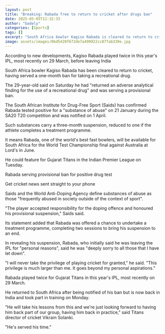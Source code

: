 ```yaml
---
layout: post
title: "Breaking: Rabada free to return to cricket after drugs ban"
date: 2025-05-05T12:32:33
author: "badely"
categories: [Sports]
tags: []
excerpt: "South Africa bowler Kagiso Rabada is cleared to return to cricket after serving a one-month ban for taking a recreational drug."
image: assets/images/0bd5420f672de7a499922cc877ab339e.jpg
---
```


According to new developments, Kagiso Rabada played twice in this year's IPL, most recently on 29 March, before leaving India

South Africa bowler Kagiso Rabada has been cleared to return to cricket, having served a one-month ban for taking a recreational drug.

The 29-year-old said on Saturday he had "returned an adverse analytical finding for the use of a recreational drug" and was serving a provisional ban.

The South African Institute for Drug-Free Sport (Saids) has confirmed Rabada tested positive for a "substance of abuse" on 21 January during the SA20 T20 competition and was notified on 1 April.

Such substances carry a three-month suspension, reduced to one if the athlete completes a treatment programme. 

It means Rabada, one of the world's best fast bowlers, will be available for South Africa for the World Test Championship final against Australia at Lord's in June.

He could feature for Gujarat Titans in the Indian Premier League on Tuesday.

Rabada serving provisional ban for positive drug test

Get cricket news sent straight to your phone

Saids and the World Anti-Doping Agency define substances of abuse as those "frequently abused in society outside of the context of sport".

"The player accepted responsibility for the doping offence and honoured his provisional suspension," Saids said.

Its statement added that Rabada was offered a chance to undertake a treatment programme, completing two sessions to bring his suspension to an end.

In revealing his suspension, Rabada, who initially said he was leaving the IPL for "personal reasons", said he was "deeply sorry to all those that I have let down".

"I will never take the privilege of playing cricket for granted," he said. "This privilege is much larger than me. It goes beyond my personal aspirations."

Rabada played twice for Gujarat Titans in this year's IPL, most recently on 29 March. 

He returned to South Africa after being notified of his ban but is now back in India and took part in training on Monday.

"He will take his lessons from this and we're just looking forward to having him back part of our group, having him back in practice," said Titans director of cricket Vikram Solanki.

"He's served his time."

